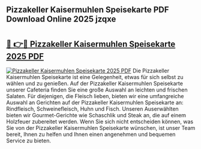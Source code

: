 ## Pizzakeller Kaisermuhlen Speisekarte PDF Download Online 2025 jzqxe

# <h2><a href="http://gcdusfx.nevu.top/?p=Pizzakeller+Kaisermuhlen+Speisekarte">🔗 👉🔴 Pizzakeller Kaisermuhlen Speisekarte 2025 PDF</a></h2>

[![Pizzakeller Kaisermuhlen Speisekarte 2025 PDF](https://i.imgur.com/dBaPXMq.png)](http://gcdusfx.nevu.top/?p=Pizzakeller+Kaisermuhlen+Speisekarte)
Die Pizzakeller Kaisermuhlen Speisekarte ist eine Gelegenheit, etwas für sich selbst zu wählen und zu genießen. Auf der Pizzakeller Kaisermuhlen Speisekarte unserer Cafeteria finden Sie eine große Auswahl an leichten und frischen Salaten. Für diejenigen, die Fleisch lieben, bieten wir eine umfangreiche Auswahl an Gerichten auf der Pizzakeller Kaisermuhlen Speisekarte an: Rindfleisch, Schweinefleisch, Huhn und Fisch. Unseren Auserwählten bieten wir Gourmet-Gerichte wie Schaschlik und Steak an, die auf einem Holzfeuer zubereitet werden. Wenn Sie sich nicht entscheiden können, was Sie von der Pizzakeller Kaisermuhlen Speisekarte wünschen, ist unser Team bereit, Ihnen zu helfen und Ihnen einen angenehmen und bequemen Service zu bieten.
